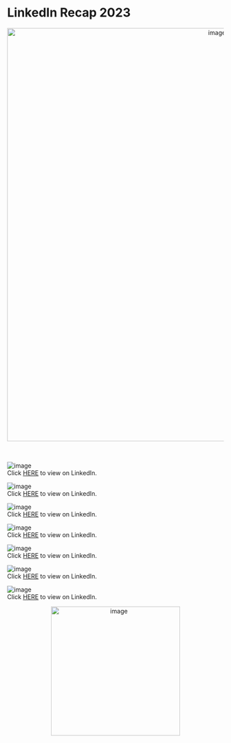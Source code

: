 # LinkedIn Recap 2023

<p align="center"><img  width="960" alt="image" src="https://github.com/VincentK16/LinkedIn-Recap-2023/assets/3338753/7a375a9c-b617-455e-851b-f99886555438"></p>

<br></br>
![image](https://github.com/VincentK16/LinkedIn-Recap-2023/assets/3338753/16896578-4a85-47a2-8920-017785a3d303)
<br>Click [HERE](https://www.linkedin.com/feed/update/urn:li:activity:7051401537897570304?updateEntityUrn=urn%3Ali%3Afs_updateV2%3A%28urn%3Ali%3Aactivity%3A7051401537897570304%2CFEED_DETAIL%2CEMPTY%2CDEFAULT%2Cfalse%29&lipi=urn%3Ali%3Apage%3Ad_flagship3_leia_creator_analytics_content%3BB3rSuJoKShSIs6%2BOS3tEsw%3D%3D) to view on LinkedIn.

![image](https://github.com/VincentK16/LinkedIn-Recap-2023/assets/3338753/148a4128-24b6-4bfd-8260-1c238372f694)
<br>Click [HERE](https://www.linkedin.com/feed/update/urn:li:activity:7054980434228637696?updateEntityUrn=urn%3Ali%3Afs_updateV2%3A%28urn%3Ali%3Aactivity%3A7054980434228637696%2CFEED_DETAIL%2CEMPTY%2CDEFAULT%2Cfalse%29&lipi=urn%3Ali%3Apage%3Ad_flagship3_leia_creator_analytics_content%3BB3rSuJoKShSIs6%2BOS3tEsw%3D%3D) to view on LinkedIn.

![image](https://github.com/VincentK16/LinkedIn-Recap-2023/assets/3338753/1fe32263-a015-4946-b2f6-d30755b7645e)
<br>Click [HERE](https://www.linkedin.com/feed/update/urn:li:activity:7018054003703914496?updateEntityUrn=urn%3Ali%3Afs_updateV2%3A%28urn%3Ali%3Aactivity%3A7018054003703914496%2CFEED_DETAIL%2CEMPTY%2CDEFAULT%2Cfalse%29&lipi=urn%3Ali%3Apage%3Ad_flagship3_leia_creator_analytics_content%3BB3rSuJoKShSIs6%2BOS3tEsw%3D%3D) to view on LinkedIn.

![image](https://github.com/VincentK16/LinkedIn-Recap-2023/assets/3338753/9719f445-a933-44fb-99b1-a0378286f85f)
<br>Click [HERE](https://www.linkedin.com/feed/update/urn:li:activity:7091614028782829568?updateEntityUrn=urn%3Ali%3Afs_updateV2%3A%28urn%3Ali%3Aactivity%3A7091614028782829568%2CFEED_DETAIL%2CEMPTY%2CDEFAULT%2Cfalse%29&lipi=urn%3Ali%3Apage%3Ad_flagship3_leia_creator_analytics_top_posts%3B%2BO5Na47XSWmbOgebgZikng%3D%3D) to view on LinkedIn.

![image](https://github.com/VincentK16/LinkedIn-Recap-2023/assets/3338753/7a3bee9d-a364-410a-aeda-e7e56a65dc6b)
<br>Click [HERE](https://www.linkedin.com/feed/update/urn:li:activity:7091614028782829568?updateEntityUrn=urn%3Ali%3Afs_updateV2%3A%28urn%3Ali%3Aactivity%3A7091614028782829568%2CFEED_DETAIL%2CEMPTY%2CDEFAULT%2Cfalse%29&lipi=urn%3Ali%3Apage%3Ad_flagship3_leia_creator_analytics_top_posts%3B%2BO5Na47XSWmbOgebgZikng%3D%3D) to view on LinkedIn.

![image](https://github.com/VincentK16/LinkedIn-Recap-2023/assets/3338753/83496628-eb43-414d-a193-319b51cd65a6)
<br>Click [HERE](https://www.linkedin.com/feed/update/urn:li:activity:7123490008417648640?updateEntityUrn=urn%3Ali%3Afs_updateV2%3A%28urn%3Ali%3Aactivity%3A7123490008417648640%2CFEED_DETAIL%2CEMPTY%2CDEFAULT%2Cfalse%29&lipi=urn%3Ali%3Apage%3Ad_flagship3_leia_creator_analytics_top_posts%3B%2BO5Na47XSWmbOgebgZikng%3D%3D) to view on LinkedIn.

![image](https://github.com/VincentK16/LinkedIn-Recap-2023/assets/3338753/baee5cf4-557c-4ca0-972a-5a4548841ce3)
<br>Click [HERE](https://www.linkedin.com/feed/update/urn:li:activity:7087936722092654592?updateEntityUrn=urn%3Ali%3Afs_updateV2%3A%28urn%3Ali%3Aactivity%3A7087936722092654592%2CFEED_DETAIL%2CEMPTY%2CDEFAULT%2Cfalse%29&lipi=urn%3Ali%3Apage%3Ad_flagship3_leia_creator_analytics_top_posts%3B%2BO5Na47XSWmbOgebgZikng%3D%3D) to view on LinkedIn.

<p align="center"><img  width="300" alt="image" src="https://github.com/VincentK16/LinkedIn-Recap-2023/assets/3338753/fb8889a0-6894-4423-bbf5-2172cd579b33"></p>







